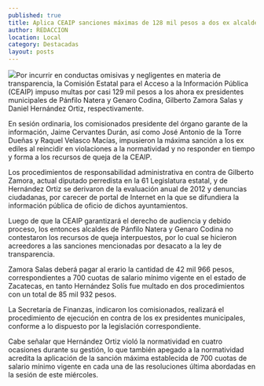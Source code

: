 ```yaml
---
published: true
title: Aplica CEAIP sanciones máximas de 128 mil pesos a dos ex alcaldes
author: REDACCION
location: Local
category: Destacadas
layout: posts
---
```


![](http://i.imgur.com/uZsr1Crm.jpg)Por incurrir en conductas omisivas y negligentes en materia de transparencia, la Comisión Estatal para el Acceso a la Información Pública (CEAIP) impuso multas por casi 129 mil pesos a los ahora ex presidentes municipales de Pánfilo Natera y Genaro Codina, Gilberto Zamora Salas y Daniel Hernández Ortiz, respectivamente.

En sesión ordinaria, los comisionados presidente del órgano garante de la información, Jaime Cervantes Durán, así como José Antonio de la Torre Dueñas y Raquel Velasco Macías, impusieron la máxima sanción a los ex ediles al reincidir en violaciones a la normatividad y no responder en tiempo y forma a los recursos de queja de la CEAIP.

Los procedimientos de responsabilidad administrativa en contra de Gilberto Zamora, actual diputado perredista en la 61 Legislatura estatal, y de Hernández Ortiz se derivaron de la evaluación anual de 2012 y denuncias ciudadanas, por carecer de portal de Internet en la que se difundiera la información pública de oficio de dichos ayuntamientos.

Luego de que la CEAIP garantizará el derecho de audiencia y debido proceso, los entonces alcaldes de Pánfilo Natera y Genaro Codina no contestaron los recursos de queja interpuestos, por lo cual se hicieron acreedores a las sanciones mencionadas por desacato a la ley de transparencia.

Zamora Salas deberá pagar al erario la cantidad de 42 mil 966 pesos, correspondientes a 700 cuotas de salario mínimo vigente en el estado de Zacatecas, en tanto Hernández Solís fue multado en dos procedimientos con un total de 85 mil 932 pesos. 

La Secretaría de Finanzas, indicaron los comisionados, realizará el procedimiento de ejecución en contra de los ex presidentes municipales, conforme a lo dispuesto por la legislación correspondiente.

Cabe señalar que Hernández Ortiz violó la normatividad en cuatro ocasiones durante su gestión, lo que también apegado a la normatividad acredita la aplicación de la sanción máxima establecida de 700 cuotas de salario mínimo vigente en cada una de las resoluciones última abordadas en la sesión de este miércoles.
